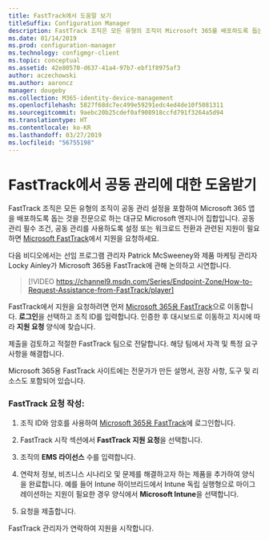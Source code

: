 ```yaml
---
title: FastTrack에서 도움말 보기
titleSuffix: Configuration Manager
description: FastTrack 조직은 모든 유형의 조직이 Microsoft 365를 배포하도록 돕는 것을 전문으로 하는 대규모 Microsoft 엔지니어 집합입니다.
ms.date: 01/14/2019
ms.prod: configuration-manager
ms.technology: configmgr-client
ms.topic: conceptual
ms.assetid: 42e80570-d637-41a4-97b7-ebf1f8975af3
author: aczechowski
ms.author: aaroncz
manager: dougeby
ms.collection: M365-identity-device-management
ms.openlocfilehash: 5827f68dc7ec499e59291edc4ed4de10f5081311
ms.sourcegitcommit: 9aebc20b25cdef0af908918ccfd791f3264a5d94
ms.translationtype: HT
ms.contentlocale: ko-KR
ms.lasthandoff: 03/27/2019
ms.locfileid: "56755198"
---
```

# <a name="get-help-from-fasttrack-for-co-management"></a>FastTrack에서 공동 관리에 대한 도움받기

FastTrack 조직은 모든 유형의 조직이 공동 관리 설정을 포함하여 Microsoft 365 앱을 배포하도록 돕는 것을 전문으로 하는 대규모 Microsoft 엔지니어 집합입니다. 공동 관리 필수 조건, 공동 관리를 사용하도록 설정 또는 워크로드 전환과 관련된 지원이 필요하면 [Microsoft FastTrack](https://Microsoft.com/FastTrack/)에서 지원을 요청하세요. 

다음 비디오에서는 선임 프로그램 관리자 Patrick McSweeney와 제품 마케팅 관리자 Locky Ainley가 Microsoft 365용 FastTrack에 관해 논의하고 시연합니다.

> [!VIDEO https://channel9.msdn.com/Series/Endpoint-Zone/How-to-Request-Assistance-from-FastTrack/player]

FastTrack에서 지원을 요청하려면 먼저 [Microsoft 365용 FastTrack](https://fasttrack.microsoft.com/microsoft365/capabilities?view=security)으로 이동합니다. **로그인**을 선택하고 조직 ID를 입력합니다. 인증한 후 대시보드로 이동하고 지시에 따라 **지원 요청** 양식에 찾습니다.

제출을 검토하고 적절한 FastTrack 팀으로 전달합니다. 해당 팀에서 자격 및 특정 요구 사항을 해결합니다. 

Microsoft 365용 FastTrack 사이트에는 전문가가 만든 설명서, 권장 사항, 도구 및 리소스도 포함되어 있습니다.


### <a name="make-a-fasttrack-request"></a>FastTrack 요청 작성:

1. 조직 ID와 암호를 사용하여 [Microsoft 365용 FastTrack](https://fasttrack.microsoft.com/microsoft365/capabilities?view=security)에 로그인합니다.  

2. FastTrack 시작 섹션에서 **FastTrack 지원 요청**을 선택합니다.  

3. 조직의 **EMS 라이선스** 수를 입력합니다.  

4. 연락처 정보, 비즈니스 시나리오 및 문제를 해결하고자 하는 제품을 추가하여 양식을 완료합니다. 예를 들어 Intune 하이브리드에서 Intune 독립 실행형으로 마이그레이션하는 지원이 필요한 경우 양식에서 **Microsoft Intune**을 선택합니다.  

5. 요청을 제출합니다. 

FastTrack 관리자가 연락하여 지원을 시작합니다.
